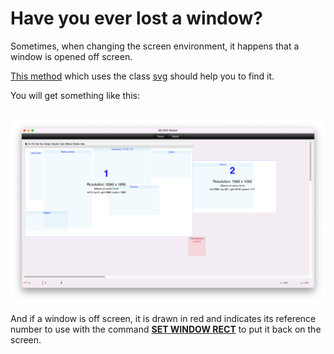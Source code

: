 # Have you ever lost a window?

Sometimes, when changing the screen environment, it happens that a window is opened off screen. 

<a href="https://github.com/vdelachaux/tip-and-tricks/blob/master/Methods/Screens.4dm">This method</a> which uses the class [svg](https://github.com/vdelachaux/SVG-with-Classes) should help you to find it.


You will get something like this:

 <img src="Have you ever lost a window.png" width="1000"/>

And if a window is off screen, it is drawn in red and indicates its reference number to use with the command [**SET WINDOW RECT**](https://doc.4d.com/4Dv19/4D/19.4/SET-WINDOW-RECT.301-6023666.en.html) to put it back on the screen.

